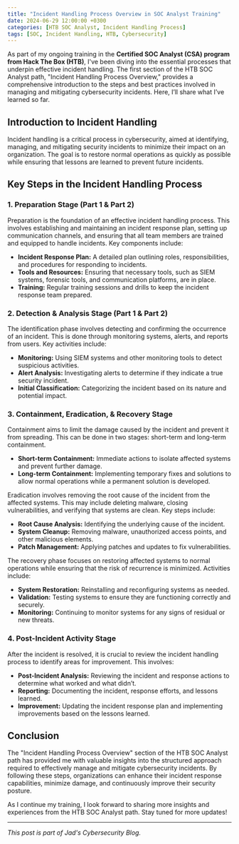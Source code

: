 ```yaml
---
title: "Incident Handling Process Overview in SOC Analyst Training"
date: 2024-06-29 12:00:00 +0300
categories: [HTB SOC Analyst, Incident Handling Process]
tags: [SOC, Incident Handling, HTB, Cybersecurity]
---
```


As part of my ongoing training in the **Certified SOC Analyst (CSA) program from Hack The Box (HTB)**, I've been diving into the essential processes that underpin effective incident handling. The first section of the HTB SOC Analyst path, "Incident Handling Process Overview," provides a comprehensive introduction to the steps and best practices involved in managing and mitigating cybersecurity incidents. Here, I’ll share what I’ve learned so far.

## Introduction to Incident Handling

Incident handling is a critical process in cybersecurity, aimed at identifying, managing, and mitigating security incidents to minimize their impact on an organization. The goal is to restore normal operations as quickly as possible while ensuring that lessons are learned to prevent future incidents.

## Key Steps in the Incident Handling Process

### 1. Preparation Stage (Part 1 & Part 2)

Preparation is the foundation of an effective incident handling process. This involves establishing and maintaining an incident response plan, setting up communication channels, and ensuring that all team members are trained and equipped to handle incidents. Key components include:

- **Incident Response Plan:** A detailed plan outlining roles, responsibilities, and procedures for responding to incidents.
- **Tools and Resources:** Ensuring that necessary tools, such as SIEM systems, forensic tools, and communication platforms, are in place.
- **Training:** Regular training sessions and drills to keep the incident response team prepared.

### 2. Detection & Analysis Stage (Part 1 & Part 2)

The identification phase involves detecting and confirming the occurrence of an incident. This is done through monitoring systems, alerts, and reports from users. Key activities include:

- **Monitoring:** Using SIEM systems and other monitoring tools to detect suspicious activities.
- **Alert Analysis:** Investigating alerts to determine if they indicate a true security incident.
- **Initial Classification:** Categorizing the incident based on its nature and potential impact.

### 3. Containment, Eradication, & Recovery Stage

Containment aims to limit the damage caused by the incident and prevent it from spreading. This can be done in two stages: short-term and long-term containment.

- **Short-term Containment:** Immediate actions to isolate affected systems and prevent further damage.
- **Long-term Containment:** Implementing temporary fixes and solutions to allow normal operations while a permanent solution is developed.

Eradication involves removing the root cause of the incident from the affected systems. This may include deleting malware, closing vulnerabilities, and verifying that systems are clean. Key steps include:

- **Root Cause Analysis:** Identifying the underlying cause of the incident.
- **System Cleanup:** Removing malware, unauthorized access points, and other malicious elements.
- **Patch Management:** Applying patches and updates to fix vulnerabilities.

The recovery phase focuses on restoring affected systems to normal operations while ensuring that the risk of recurrence is minimized. Activities include:

- **System Restoration:** Reinstalling and reconfiguring systems as needed.
- **Validation:** Testing systems to ensure they are functioning correctly and securely.
- **Monitoring:** Continuing to monitor systems for any signs of residual or new threats.

### 4. Post-Incident Activity Stage

After the incident is resolved, it is crucial to review the incident handling process to identify areas for improvement. This involves:

- **Post-Incident Analysis:** Reviewing the incident and response actions to determine what worked and what didn’t.
- **Reporting:** Documenting the incident, response efforts, and lessons learned.
- **Improvement:** Updating the incident response plan and implementing improvements based on the lessons learned.

## Conclusion

The "Incident Handling Process Overview" section of the HTB SOC Analyst path has provided me with valuable insights into the structured approach required to effectively manage and mitigate cybersecurity incidents. By following these steps, organizations can enhance their incident response capabilities, minimize damage, and continuously improve their security posture.

As I continue my training, I look forward to sharing more insights and experiences from the HTB SOC Analyst path. Stay tuned for more updates!

---

_This post is part of Jad's Cybersecurity Blog._
